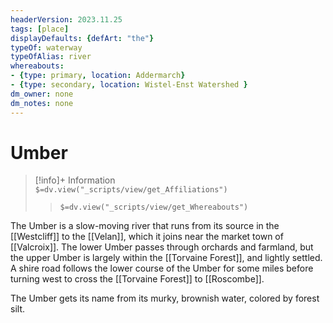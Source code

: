 ```yaml
---
headerVersion: 2023.11.25
tags: [place]
displayDefaults: {defArt: "the"}
typeOf: waterway
typeOfAlias: river
whereabouts: 
- {type: primary, location: Addermarch}
- {type: secondary, location: Wistel-Enst Watershed }
dm_owner: none
dm_notes: none
---
```

# Umber
>[!info]+ Information  
> `$=dv.view("_scripts/view/get_Affiliations")`  
>> `$=dv.view("_scripts/view/get_Whereabouts")`

The Umber is a slow-moving river that runs from its source in the [[Westcliff]] to the [[Velan]], which it joins near the market town of [[Valcroix]]. The lower Umber passes through orchards and farmland, but the upper Umber is largely within the [[Torvaine Forest]], and lightly settled. A shire road follows the lower course of the Umber for some miles before turning west to cross the [[Torvaine Forest]] to [[Roscombe]]. 

The Umber gets its name from its murky, brownish water, colored by forest silt.